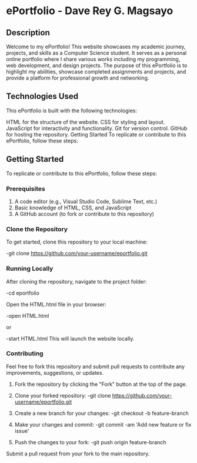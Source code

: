 # ePortfolio - Dave Rey G. Magsayo

## Description

Welcome to my ePortfolio! This website showcases my academic journey, projects, and skills as a Computer Science student. It serves as a personal online portfolio where I share various works including my programming, web development, and design projects. The purpose of this ePortfolio is to highlight my abilities, showcase completed assignments and projects, and provide a platform for professional growth and networking.

## Technologies Used

This ePortfolio is built with the following technologies:

HTML for the structure of the website.
CSS for styling and layout.
JavaScript for interactivity and functionality.
Git for version control.
GitHub for hosting the repository.
Getting Started
To replicate or contribute to this ePortfolio, follow these steps:

## Getting Started

To replicate or contribute to this ePortfolio, follow these steps:

### Prerequisites

1. A code editor (e.g., Visual Studio Code, Sublime Text, etc.)
2. Basic knowledge of HTML, CSS, and JavaScript
3. A GitHub account (to fork or contribute to this repository)

### Clone the Repository
To get started, clone this repository to your local machine:

   -git clone https://github.com/your-username/eportfolio.git

### Running Locally
After cloning the repository, navigate to the project folder:

   -cd eportfolio

Open the HTML.html file in your browser:

   -open HTML.html

or

   -start HTML.html
This will launch the website locally.

### Contributing
Feel free to fork this repository and submit pull requests to contribute any improvements, suggestions, or updates.

1. Fork the repository by clicking the "Fork" button at the top of the page.
   
2. Clone your forked repository:
   -git clone https://github.com/your-username/eportfolio.git

3. Create a new branch for your changes:
   -git checkout -b feature-branch

4. Make your changes and commit:
   -git commit -am 'Add new feature or fix issue'

5. Push the changes to your fork:
   -git push origin feature-branch
   
Submit a pull request from your fork to the main repository.
